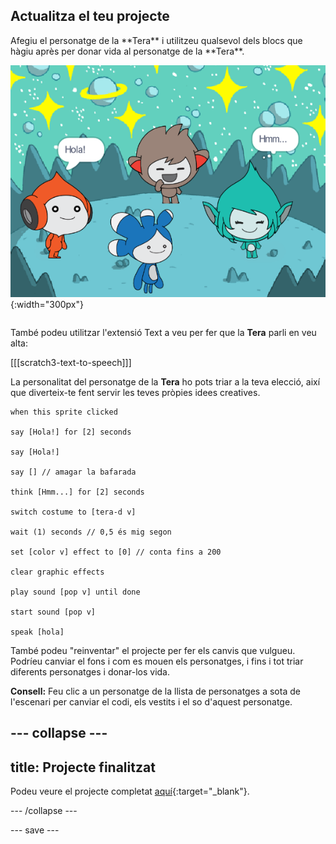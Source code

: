 ## Actualitza el teu projecte

<div style="display: flex; flex-wrap: wrap">
<div style="flex-basis: 200px; flex-grow: 1; margin-right: 15px;">
Afegiu el personatge de la **Tera** i utilitzeu qualsevol dels blocs que hàgiu après per donar vida al personatge de la **Tera**.
</div>
<div>

![El personatge de la Tera a l'escenari.](images/tera-step.png){:width="300px"}

</div>
</div>

També podeu utilitzar l'extensió Text a veu per fer que la **Tera** parli en veu alta:

[[[scratch3-text-to-speech]]]

La personalitat del personatge de la **Tera** ho pots triar a la teva elecció, així que diverteix-te fent servir les teves pròpies idees creatives.

```blocks3
when this sprite clicked

say [Hola!] for [2] seconds

say [Hola!]

say [] // amagar la bafarada

think [Hmm...] for [2] seconds

switch costume to [tera-d v]

wait (1) seconds // 0,5 és mig segon

set [color v] effect to [0] // conta fins a 200

clear graphic effects

play sound [pop v] until done

start sound [pop v]

speak [hola]
```

També podeu "reinventar" el projecte per fer els canvis que vulgueu. Podríeu canviar el fons i com es mouen els personatges, i fins i tot triar diferents personatges i donar-los vida.

**Consell:** Feu clic a un personatge de la llista de personatges a sota de l'escenari per canviar el codi, els vestits i el so d'aquest personatge.

--- collapse ---
---
title: Projecte finalitzat
---

Podeu veure el projecte completat [aquí](https://scratch.mit.edu/projects/1081645263/){:target="_blank"}.

--- /collapse ---

--- save ---
